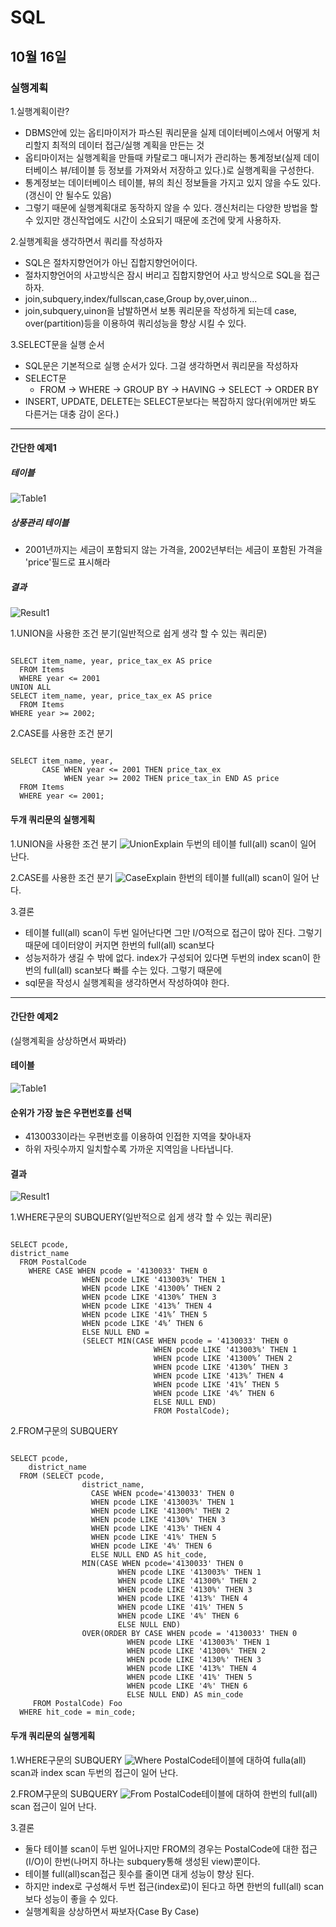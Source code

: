 # SQL

## 10월 16일

### 실행계획


1.실행계획이란?
  * DBMS안에 있는 옵티마이저가 파스된 쿼리문을 실제 데이터베이스에서 어떻게 처리할지 최적의 데이터 접근/실행 계획을 만든는 것
  * 옵티마이저는 실행계획을 만들때 카탈로그 매니저가 관리하는 통계정보(실제 데이터베이스 뷰/테이블 등 정보를 가져와서 저장하고 있다.)로 실행계획을 구성한다.
  * 통계정보는 데이터베이스 테이블, 뷰의 최신 정보들을 가지고 있지 않을 수도 있다.(갱신이 안 될수도 있음)
  * 그렇기 때문에 실행계획대로 동작하지 않을 수 있다. 갱신처리는 다양한 방법을 할 수 있지만 갱신작업에도 시간이 소요되기 때문에 조건에 맞게 사용하자.

2.실행계획을 생각하면서 쿼리를 작성하자
  * SQL은 절차지향언어가 아닌 집합지향언어이다.
  * 절차지향언어의 사고방식은 잠시 버리고 집합지향언어 사고 방식으로 SQL을 접근하자.
  * join,subquery,index/fullscan,case,Group by,over,uinon...
  * join,subquery,uinon을 남발하면서 보통 쿼리문을 작성하게 되는데 case, over(partition)등을 이용하여 쿼리성능을 향상 시킬 수 있다.

3.SELECT문을 실행 순서
  * SQL문은 기본적으로 실행 순서가 있다. 그걸 생각하면서 쿼리문을 작성하자
  * SELECT문
    * FROM -> WHERE -> GROUP BY -> HAVING -> SELECT -> ORDER BY
  * INSERT, UPDATE, DELETE는 SELECT문보다는 복잡하지 않다(위에꺼만 봐도 다른거는 대충 감이 온다.)

- - -

#### 간단한 예제1

##### 테이블
![Table1](/SQL/img/table1.png)

##### 상풍관리 테이블
  * 2001년까지는 세금이 포함되지 않는 가격을, 2002년부터는 세금이 포함된 가격을 'price'필드로 표시해라

##### 결과
![Result1](/SQL/img/result1.png)

1.UNION을 사용한 조건 분기(일반적으로 쉽게 생각 할 수 있는 쿼리문)
<pre><code>
SELECT item_name, year, price_tax_ex AS price
  FROM Items
  WHERE year <= 2001
UNION ALL
SELECT item_name, year, price_tax_ex AS price
  FROM Items
WHERE year >= 2002;
</pre></code>

2.CASE를 사용한 조건 분기
<pre><code>
SELECT item_name, year, 
       CASE WHEN year <= 2001 THEN price_tax_ex
            WHEN year >= 2002 THEN price_tax_in END AS price
  FROM Items
  WHERE year <= 2001;
</pre></code>

#### 두개 쿼리문의 실행게획
1.UNION을 사용한 조건 분기
![UnionExplain](/SQL/img/unionExplain.png)
두번의 테이블 full(all) scan이 일어 난다.

2.CASE를 사용한 조건 분기
![CaseExplain](/SQL/img/caseExplain.png)
한번의 테이블 full(all) scan이 일어 난다.

3.결론
* 테이블 full(all) scan이 두번 일어난다면 그만 I/O적으로 접근이 많아 진다. 그렇기 때문에 데이터양이 커지면 한번의 full(all) scan보다
* 성능저하가 생길 수 밖에 없다. index가 구성되어 있다면 두번의 index scan이 한번의 full(all) scan보다 빠를 수는 있다. 그렇기 때문에
* sql문을 작성시 실행계획을 생각하면서 작성하여야 한다.

- - -

#### 간단한 예제2
(실행계획을 상상하면서 짜봐라)

#### 테이블
![Table1](/SQL/img/table2.png)

#### 순위가 가장 높은 우편번호를 선택
  * 4130033이라는 우편번호를 이용하여 인접한 지역을 찾아내자
  * 하위 자릿수까지 일치할수록 가까운 지역임을 나타냅니다.

#### 결과
![Result1](/SQL/img/result2.png)

1.WHERE구문의 SUBQUERY(일반적으로 쉽게 생각 할 수 있는 쿼리문)
<pre><code>
SELECT pcode, 
district_name 
  FROM PostalCode 
    WHERE CASE WHEN pcode = '4130033' THEN 0 
                WHEN pcode LIKE '413003%' THEN 1 
                WHEN pcode LIKE '41300%’ THEN 2 
                WHEN pcode LIKE '4130%’ THEN 3
                WHEN pcode LIKE '413%’ THEN 4 
                WHEN pcode LIKE '41%’ THEN 5 
                WHEN pcode LIKE '4%’ THEN 6 
                ELSE NULL END = 
                (SELECT MIN(CASE WHEN pcode = '4130033' THEN 0
                                WHEN pcode LIKE '413003%' THEN 1 
                                WHEN pcode LIKE '41300%’ THEN 2 
                                WHEN pcode LIKE '4130%’ THEN 3 
                                WHEN pcode LIKE '413%’ THEN 4 
                                WHEN pcode LIKE '41%’ THEN 5 
                                WHEN pcode LIKE '4%’ THEN 6 
                                ELSE NULL END) 
                                FROM PostalCode);
</code></pre>

2.FROM구문의 SUBQUERY
<pre><code>
SELECT pcode,
    district_name 
  FROM (SELECT pcode, 
                district_name, 
                  CASE WHEN pcode='4130033' THEN 0 
                  WHEN pcode LIKE '413003%' THEN 1 
                  WHEN pcode LIKE '41300%' THEN 2 
                  WHEN pcode LIKE '4130%' THEN 3 
                  WHEN pcode LIKE '413%' THEN 4 
                  WHEN pcode LIKE '41%' THEN 5 
                  WHEN pcode LIKE '4%' THEN 6 
                  ELSE NULL END AS hit_code, 
                MIN(CASE WHEN pcode='4130033' THEN 0 
                        WHEN pcode LIKE '413003%' THEN 1 
                        WHEN pcode LIKE '41300%' THEN 2 
                        WHEN pcode LIKE '4130%' THEN 3 
                        WHEN pcode LIKE '413%' THEN 4 
                        WHEN pcode LIKE '41%' THEN 5 
                        WHEN pcode LIKE '4%' THEN 6 
                        ELSE NULL END) 
                OVER(ORDER BY CASE WHEN pcode = '4130033' THEN 0 
                          WHEN pcode LIKE '413003%' THEN 1 
                          WHEN pcode LIKE '41300%' THEN 2 
                          WHEN pcode LIKE '4130%' THEN 3 
                          WHEN pcode LIKE '413%' THEN 4 
                          WHEN pcode LIKE '41%' THEN 5 
                          WHEN pcode LIKE '4%' THEN 6 
                          ELSE NULL END) AS min_code 
     FROM PostalCode) Foo 
  WHERE hit_code = min_code;
</pre></code>

#### 두개 쿼리문의 실행게획
1.WHERE구문의 SUBQUERY
![Where](/SQL/img/where.png)
PostalCode테이블에 대하여 fulla(all) scan과 index scan 두번의 접근이 일어 난다.

2.FROM구문의 SUBQUERY
![From](/SQL/img/from.png)
PostalCode테이블에 대하여 한번의 full(all) scan 접근이 일어 난다.

3.결론
* 둘다 테이블 scan이 두번 일어나지만 FROM의 경우는 PostalCode에 대한 접근(I/O)이 한번(나머지 하나는 subquery통해 생성된 view)뿐이다.
* 테이블 full(all)scan접근 횟수를 줄이면 대게 성능이 향상 된다.
* 하지만 index로 구성해서 두번 접근(index로)이 된다고 하면 한번의 full(all) scan보다 성능이 좋을 수 있다.
* 실행계획을 상상하면서 짜보자(Case By Case)
